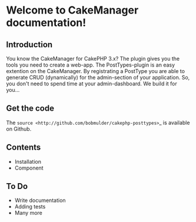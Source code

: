 Welcome to CakeManager documentation!
=====================================

Introduction
-----------------
You know the CakeManager for CakePHP 3.x? The plugin gives you the tools you need to create a web-app.
The PostTypes-plugin is an easy extention on the CakeManager. By registrating a PostType you are able to generate CRUD (dynamically) for the admin-section of your application. So, you don't need to spend time at your admin-dashboard. We build it for you...

Get the code
-------------
The `source <http://github.com/bobmulder/cakephp-posttypes>`_ is available on Github.

Contents
--------
- Installation
- Component

To Do
-----
- Write documentation
- Adding tests
- Many more